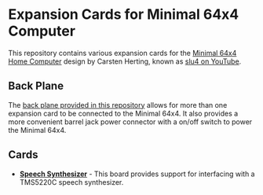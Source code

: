 # Expansion Cards for Minimal 64x4 Computer
This repository contains various expansion cards for the [Minimal 64x4 Home Computer](https://github.com/slu4coder/Minimal-64x4-Home-Computer/) design by Carsten Herting, known as [slu4 on YouTube](https://www.youtube.com/channel/UCXYQcMpUBT3aaQKfmAVJNow).


## Back Plane
The [back plane provided in this repository](./expansion-backplane/) allows for more than one expansion card to be connected to the Minimal 64x4. It also provides a more convenient barrel jack power connector with a on/off switch to power the Minimal 64x4.


## Cards

* [**Speech Synthesizer**](./speech-synthesizer/) - This board provides support for interfacing with a TMS5220C speech synthesizer. 


